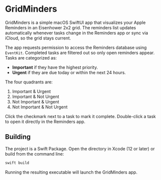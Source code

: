 # GridMinders

GridMinders is a simple macOS SwiftUI app that visualizes your Apple Reminders in an Eisenhower 2x2 grid.
The reminders list updates automatically whenever tasks change in the Reminders app or sync via iCloud, so the grid stays current.

The app requests permission to access the Reminders database using `EventKit`. Completed tasks are filtered out so only open reminders appear. Tasks are categorized as:

- **Important** if they have the highest priority.
- **Urgent** if they are due today or within the next 24 hours.

The four quadrants are:

1. Important & Urgent
2. Important & Not Urgent
3. Not Important & Urgent
4. Not Important & Not Urgent

Click the checkmark next to a task to mark it complete. Double-click a task to open it directly in the Reminders app.

## Building

The project is a Swift Package. Open the directory in Xcode (12 or later) or build from the command line:

```bash
swift build
```

Running the resulting executable will launch the GridMinders app.
